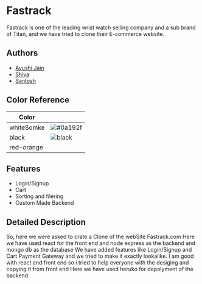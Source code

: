 
# Fastrack

Fastrack is one of the leading wrist watch selling company and a sub brand of Titan, and we have tried to clone their E-commerce website.



## Authors

- [Ayushi Jain](https://github.com/ayushi8855)
- [Shiva ](https://github.com/sivagurubilli)
- [Santosh](https://github.com/Santhosh-user)

## Color Reference

| Color             |                                                              |
| ----------------- | ------------------------------------------------------------------ |
| whiteSomke | ![#0a192f](https://via.placeholder.com/10/0a192f?text=+)  |
| black | ![black](https://via.placeholder.com/10/f8f8f8?text=+)  |
| red-orange |  |



## Features

- Login/Signup
- Cart
- Sorting and filering
- Custom Made Backend


## Detailed Description

So, here we were asked to crate a Clone of the webSite Fastrack.com
Here we have used react for the front end and node express as the backend and mongo db as the database
We have added features like Login/Signup and Cart Payment Gateway and we tried to make it exactly lookalike.
I am good with react and front end so i tried to help everyone with the desiging and copying it from front end 
Here we have used heruko for depolyment of the backend.

